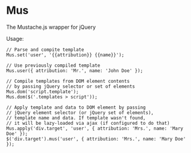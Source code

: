 Mus
=======
The Mustache.js wrapper for jQuery

Usage:

    // Parse and compite template
    Mus.set('user', '{{attribution}} {{name}}');

    // Use previously compiled template
    Mus.user({ attribution: 'Mr.', name: 'John Doe' });

    // Compile templates from DOM element contents
    // by passing jQuery selector or set of elements
    Mus.dom('script.template');
    Mus.dom($('.templates > script'));

    // Apply template and data to DOM element by passing
    // jQuery element selector (or jQuery set of elements),
    // template name and data. If template wasn't found,
    // it will be lazy-loaded via ajax (if configured to do that)
    Mus.apply('div.target', 'user', { attribution: 'Mrs.', name: 'Mary Doe' });
    $('div.target').mus('user', { attribution: 'Mrs.', name: 'Mary Doe' });
